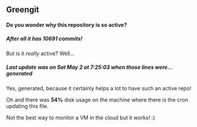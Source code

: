 ## Greengit

#### Do you wonder why this repository is so active?

##### After all it has 10691 commits!

But is it *really* active? Well...

##### Last update was on Sat May 2 at 7:25:03 when those lines were... generated

Yes, generated, because it certainly helps a lot to have such an active repo!

Oh and there was **54%** disk usage on the machine
where there is the cron updating this file.

Not the best way to monitor a VM in the cloud but it works! :)
